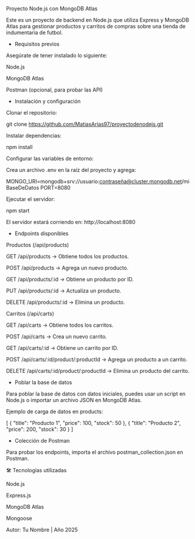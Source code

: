 Proyecto Node.js con MongoDB Atlas

Este es un proyecto de backend en Node.js que utiliza Express y MongoDB Atlas para gestionar productos y carritos de compras sobre una tienda de indumentaria de futbol.

- Requisitos previos

Asegúrate de tener instalado lo siguiente:

Node.js

MongoDB Atlas

Postman (opcional, para probar las API)

- Instalación y configuración

Clonar el repositorio:

git clone https://github.com/MatiasArias97/proyectodenodejs.git


Instalar dependencias:

npm install

Configurar las variables de entorno:

Crea un archivo .env en la raíz del proyecto y agrega:

MONGO_URI=mongodb+srv://usuario:contraseña@cluster.mongodb.net/miBaseDeDatos
PORT=8080

Ejecutar el servidor:

npm start

El servidor estará corriendo en: http://localhost:8080

- Endpoints disponibles

Productos (/api/products)

GET /api/products → Obtiene todos los productos.

POST /api/products → Agrega un nuevo producto.

GET /api/products/:id → Obtiene un producto por ID.

PUT /api/products/:id → Actualiza un producto.

DELETE /api/products/:id → Elimina un producto.

Carritos (/api/carts)

GET /api/carts → Obtiene todos los carritos.

POST /api/carts → Crea un nuevo carrito.

GET /api/carts/:id → Obtiene un carrito por ID.

POST /api/carts/:id/product/:productId → Agrega un producto a un carrito.

DELETE /api/carts/:id/product/:productId → Elimina un producto del carrito.

- Poblar la base de datos

Para poblar la base de datos con datos iniciales, puedes usar un script en Node.js o importar un archivo JSON en MongoDB Atlas.

Ejemplo de carga de datos en products:

[
  { "title": "Producto 1", "price": 100, "stock": 50 },
  { "title": "Producto 2", "price": 200, "stock": 30 }
]

- Colección de Postman

Para probar los endpoints, importa el archivo postman_collection.json en Postman.

🛠 Tecnologías utilizadas

Node.js

Express.js

MongoDB Atlas

Mongoose

Autor: Tu Nombre | Año 2025

